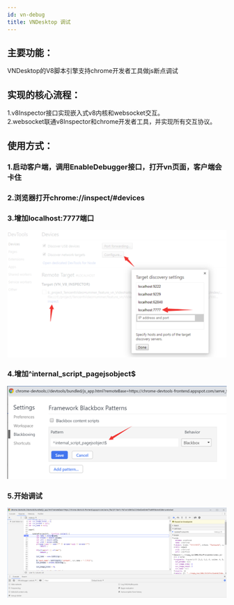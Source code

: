```yaml
---
id: vn-debug
title: VNDesktop 调试
---
```


## 主要功能：   
VNDesktop的V8脚本引擎支持chrome开发者工具做js断点调试   

## 实现的核心流程：     
1.v8Inspector接口实现嵌入式v8内核和websocket交互。   
2.websocket联通v8Inspector和chrome开发者工具，并实现所有交互协议。   

## 使用方式：

### 1.启动客户端，调用EnableDebugger接口，打开vn页面，客户端会卡住

### 2.浏览器打开chrome://inspect/#devices

### 3.增加localhost:7777端口

![](/img/vn_debug_1.png)

### 4.增加^internal_script_pagejsobject$

![](/img/vn_debug_2.png)

### 5.开始调试

![](/img/vn_debug_3.png)
